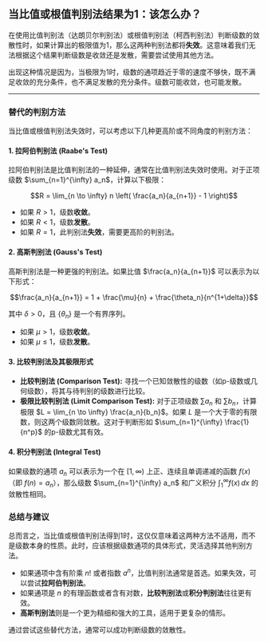 ## 当比值或根值判别法结果为1：该怎么办？

在使用比值判别法（达朗贝尔判别法）或根值判别法（柯西判别法）判断级数的敛散性时，如果计算出的极限值为1，那么这两种判别法都将**失效**。这意味着我们无法根据这个结果判断级数是收敛还是发散，需要尝试使用其他方法。

出现这种情况是因为，当极限为1时，级数的通项趋近于零的速度不够快，既不满足收敛的充分条件，也不满足发散的充分条件。级数可能收敛，也可能发散。

---

### 替代的判别方法

当比值或根值判别法失效时，可以考虑以下几种更高阶或不同角度的判别方法：

#### 1. 拉阿伯判别法 (Raabe's Test)

拉阿伯判别法是比值判别法的一种延伸，通常在比值判别法失效时使用。对于正项级数 $\sum_{n=1}^{\infty} a_n$，计算以下极限：

$$R = \lim_{n \to \infty} n \left( \frac{a_n}{a_{n+1}} - 1 \right)$$

* 如果 $R > 1$，级数**收敛**。
* 如果 $R < 1$，级数**发散**。
* 如果 $R = 1$，此判别法**失效**，需要更高阶的判别法。

#### 2. 高斯判别法 (Gauss's Test)

高斯判别法是一种更强的判别法。如果比值 $\frac{a_n}{a_{n+1}}$ 可以表示为以下形式：

$$\frac{a_n}{a_{n+1}} = 1 + \frac{\mu}{n} + \frac{\theta_n}{n^{1+\delta}}$$

其中 $\delta > 0$，且 $\{\theta_n\}$ 是一个有界序列。

* 如果 $\mu > 1$，级数**收敛**。
* 如果 $\mu \le 1$，级数**发散**。

#### 3. 比较判别法及其极限形式

* **比较判别法 (Comparison Test):** 寻找一个已知敛散性的级数（如p-级数或几何级数），将其与待判别的级数进行比较。
* **极限比较判别法 (Limit Comparison Test):** 对于正项级数 $\sum a_n$ 和 $\sum b_n$，计算极限 $L = \lim_{n \to \infty} \frac{a_n}{b_n}$。如果 $L$ 是一个大于零的有限数，则这两个级数同敛散。这对于判断形如 $\sum_{n=1}^{\infty} \frac{1}{n^p}$ 的p-级数尤其有效。

#### 4. 积分判别法 (Integral Test)

如果级数的通项 $a_n$ 可以表示为一个在 $[1, \infty)$ 上正、连续且单调递减的函数 $f(x)$（即 $f(n) = a_n$），那么级数 $\sum_{n=1}^{\infty} a_n$ 和广义积分 $\int_1^{\infty} f(x) \,dx$ 的敛散性相同。

### 总结与建议

总而言之，当比值或根值判别法得到1时，这仅仅意味着这两种方法不适用，而不是级数本身的性质。此时，应该根据级数通项的具体形式，灵活选择其他判别方法。

* 如果通项中含有阶乘 $n!$ 或者指数 $a^n$，比值判别法通常是首选。如果失效，可以尝试**拉阿伯判别法**。
* 如果通项是 $n$ 的有理函数或者含有对数，**比较判别法**或**积分判别法**往往更有效。
* **高斯判别法**则是一个更为精细和强大的工具，适用于更复杂的情形。

通过尝试这些替代方法，通常可以成功判断级数的敛散性。
